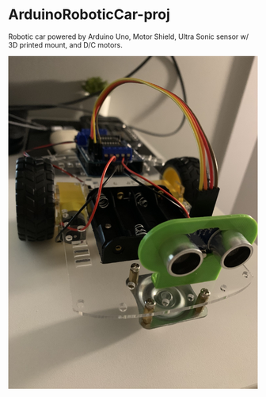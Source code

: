 # ArduinoRoboticCar-proj

Robotic car powered by Arduino Uno, Motor Shield, Ultra Sonic sensor w/ 3D printed mount, and D/C motors.

![Image](https://github.com/GColetti/Chariot-proj/blob/main/images/arduinoRoboticCar.jpeg)
